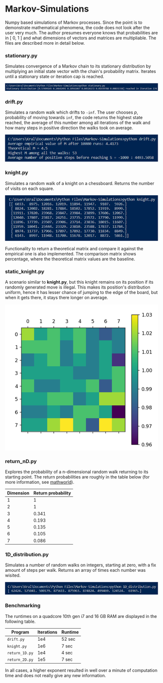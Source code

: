 # Markov-Simulations
Numpy based simulations of Markov processes. Since the point is to demonstrate mathematical phenomena, the code does not look after the user very much. The author presumes everyone knows that probabilities are in \[ 0, 1 \] and what dimensions of vectors and matrices are multipliable. The files are described more in detail below.

### stationary.py
Simulates convergence of a Markov chain to its stationary distribution by multiplying an initial state vector with the chain's probability matrix. Iterates until a stationary state or iteration cap is reached.

![Example output of *stationary.py*](img/stationary.png)

### drift.py
Simulates a random walk which drifts to `-inf`. The user chooses *p*, probability of moving towards `inf`, the code returns the highest state reached, the average of this number among all iterations of the walk and how many steps in positive direction the walks took on average.

![Example output of *drift.py*](img/drift.png)

### knight.py
Simulates a random walk of a knight on a chessboard. Returns the number of visits on each square.

![Example output of *knight.py*](img/knight.png)

Functionality to return a theoretical matrix and compare it against the empirical one is also implemented. The comparison matrix shows percentage, where the theoretical matrix values are the baseline.

### static_knight.py
A scenario similar to **knight.py**, but this knight remains on its position if its randomly generated move is illegal. This makes its position's distribution uniform, hence it has lesser chance of jumping to the edge of the board, but when it gets there, it stays there longer on average.

![Example output of *static_knight.py*](img/static_knight.png)

### return_nD.py
Explores the probability of a n-dimensional random walk returning to its starting point. The return probabilities are roughly in the table below (for more information, see [mathworld](https://mathworld.wolfram.com/PolyasRandomWalkConstants.html)).

| Dimension | Return probability |
| ----------- | ----------- |
| 1 | 1 |
| 2 | 1 |
| 3 | 0.341 |
| 4 | 0.193 |
| 5 | 0.135 |
| 6 | 0.105 |
| 7 | 0.086 |

### 1D_distribution.py
Simulates a number of random walks on integers, starting at zero, with a fix amount of steps per walk. Returns an array of times each number was wisited.

![Example output of *1D_distribution.py*](img/1D_distribution.png)

### Benchmarking
The runtimes on a quadcore 10th gen i7 and 16 GB RAM are displayed in the following table.

| Program | Iterations | Runtime |
| ------- | -------- | -------- |
| `drift.py` | 1e4 | 52 sec |
| `knight.py` | 1e6 | 7 sec |
| `return_1D.py` | 1e4 | 4 sec |
| `return_2D.py` | 1e5 | 7 sec |

In all cases, a higher exponent resulted in well over a minute of computation time and does not really give any new information.
